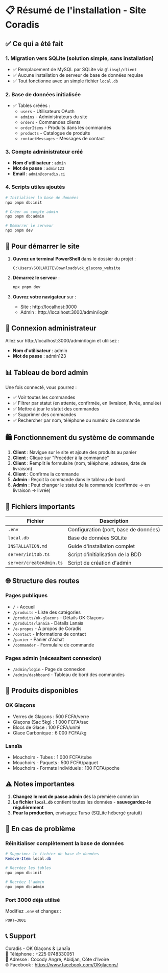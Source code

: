 # 📋 Résumé de l'installation - Site Coradis

## ✅ Ce qui a été fait

### 1. Migration vers SQLite (solution simple, sans installation)
- ✅ Remplacement de MySQL par SQLite via `@libsql/client`
- ✅ Aucune installation de serveur de base de données requise
- ✅ Tout fonctionne avec un simple fichier `local.db`

### 2. Base de données initialisée
- ✅ Tables créées :
  - `users` - Utilisateurs OAuth
  - `admins` - Administrateurs du site
  - `orders` - Commandes clients
  - `orderItems` - Produits dans les commandes
  - `products` - Catalogue de produits
  - `contactMessages` - Messages de contact

### 3. Compte administrateur créé
- **Nom d'utilisateur** : `admin`
- **Mot de passe** : `admin123`
- **Email** : `admin@coradis.ci`

### 4. Scripts utiles ajoutés
```bash
# Initialiser la base de données
npx pnpm db:init

# Créer un compte admin
npx pnpm db:admin

# Démarrer le serveur
npx pnpm dev
```

## 🚀 Pour démarrer le site

1. **Ouvrez un terminal PowerShell** dans le dossier du projet :
   ```
   C:\Users\SCOLARITE\Downloads\ok_glacons_website
   ```

2. **Démarrez le serveur** :
   ```powershell
   npx pnpm dev
   ```

3. **Ouvrez votre navigateur** sur :
   - Site : http://localhost:3000
   - Admin : http://localhost:3000/admin/login

## 🔐 Connexion administrateur

Allez sur http://localhost:3000/admin/login et utilisez :
- **Nom d'utilisateur** : admin
- **Mot de passe** : admin123

## 📊 Tableau de bord admin

Une fois connecté, vous pourrez :
- ✅ Voir toutes les commandes
- ✅ Filtrer par statut (en attente, confirmée, en livraison, livrée, annulée)
- ✅ Mettre à jour le statut des commandes
- ✅ Supprimer des commandes
- ✅ Rechercher par nom, téléphone ou numéro de commande

## 🛍️ Fonctionnement du système de commande

1. **Client** : Navigue sur le site et ajoute des produits au panier
2. **Client** : Clique sur "Procéder à la commande"
3. **Client** : Remplit le formulaire (nom, téléphone, adresse, date de livraison)
4. **Client** : Confirme la commande
5. **Admin** : Reçoit la commande dans le tableau de bord
6. **Admin** : Peut changer le statut de la commande (confirmée → en livraison → livrée)

## 📝 Fichiers importants

| Fichier | Description |
|---------|-------------|
| `.env` | Configuration (port, base de données) |
| `local.db` | Base de données SQLite |
| `INSTALLATION.md` | Guide d'installation complet |
| `server/initDb.ts` | Script d'initialisation de la BDD |
| `server/createAdmin.ts` | Script de création d'admin |

## 🌐 Structure des routes

### Pages publiques
- `/` - Accueil
- `/produits` - Liste des catégories
- `/produits/ok-glacons` - Détails OK Glaçons
- `/produits/lanaia` - Détails Lanaïa
- `/a-propos` - À propos de Coradis
- `/contact` - Informations de contact
- `/panier` - Panier d'achat
- `/commander` - Formulaire de commande

### Pages admin (nécessitent connexion)
- `/admin/login` - Page de connexion
- `/admin/dashboard` - Tableau de bord des commandes

## 🎨 Produits disponibles

### OK Glaçons
- Verres de Glaçons : 500 FCFA/verre
- Glaçons (Sac 5kg) : 1 000 FCFA/sac
- Blocs de Glace : 100 FCFA/unité
- Glace Carbonique : 6 000 FCFA/kg

### Lanaïa
- Mouchoirs - Tubes : 1 000 FCFA/tube
- Mouchoirs - Paquets : 500 FCFA/paquet
- Mouchoirs - Formats Individuels : 100 FCFA/poche

## ⚠️ Notes importantes

1. **Changez le mot de passe admin** dès la première connexion
2. **Le fichier `local.db`** contient toutes les données - **sauvegardez-le régulièrement**
3. **Pour la production**, envisagez Turso (SQLite hébergé gratuit)

## 🐛 En cas de problème

### Réinitialiser complètement la base de données
```powershell
# Supprimez le fichier de base de données
Remove-Item local.db

# Recréez les tables
npx pnpm db:init

# Recréez l'admin
npx pnpm db:admin
```

### Port 3000 déjà utilisé
Modifiez `.env` et changez :
```
PORT=3001
```

## 📞 Support

Coradis - OK Glaçons & Lanaïa  
📱 Téléphone : +225 0748330051  
📍 Adresse : Cocody Angré, Abidjan, Côte d'Ivoire  
🌐 Facebook : https://www.facebook.com/OKglacons/

